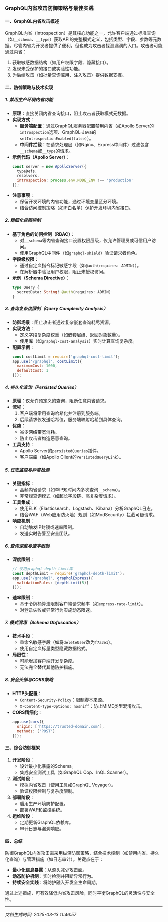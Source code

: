 

### GraphQL内省攻击防御策略与最佳实践

#### 一、GraphQL内省攻击概述
GraphQL内省（Introspection）是其核心功能之一，允许客户端通过标准查询（如`__schema`、`__type`）获取API的完整模式定义，包括类型、字段、参数等元数据。尽管内省为开发者提供了便利，但也成为攻击者探测漏洞的入口。攻击者可能通过内省：
1. 获取敏感数据结构（如用户权限字段、隐藏接口）。
2. 发现未受保护的接口或实验性功能。
3. 为后续攻击（如批量查询滥用、注入攻击）提供数据支撑。

#### 二、防御策略与技术实现

##### 1. **禁用生产环境内省功能**
- **原理**：直接关闭内省查询接口，阻止攻击者获取模式元数据。
- **实现方式**：
  - **服务端配置**：通过GraphQL服务器配置禁用内省（如Apollo Server的`introspection`选项、GraphQL-Java的`setIntrospectionEnabled(false)`）。
  - **中间件拦截**：在请求处理层（如Nginx、Express中间件）过滤包含`__schema`或`__type`的请求。
- **示例代码（Apollo Server）**：
  ```javascript
  const server = new ApolloServer({
    typeDefs,
    resolvers,
    introspection: process.env.NODE_ENV !== 'production'
  });
  ```
- **注意事项**：
  - 保留开发环境的内省功能，通过环境变量区分环境。
  - 结合访问控制策略（如IP白名单）保护开发环境内省接口。

##### 2. **精细化权限控制**
- **基于角色的访问控制（RBAC）**：
  - 对`__schema`等内省查询接口设置权限层级，仅允许管理员或可信用户访问。
  - 使用GraphQL中间件（如`graphql-shield`）验证请求者角色。
- **字段级权限**：
  - 通过自定义指令标记敏感字段（如`@auth(requires: ADMIN)`）。
  - 在解析器中验证用户权限，阻止未授权访问。
- **示例（Schema Directive）**：
  ```graphql
  type Query {
    secretData: String! @auth(requires: ADMIN)
  }
  ```

##### 3. **查询复杂度限制（Query Complexity Analysis）**
- **防御场景**：阻止攻击者通过复杂嵌套查询耗尽资源。
- **实现方法**：
  - 定义字段复杂度权重（如嵌套层级、返回对象数量）。
  - 使用库（如`graphql-cost-analysis`）实时计算查询复杂度。
- **配置示例**：
  ```javascript
  const costLimit = require('graphql-cost-limit');
  app.use('/graphql', costLimit({
    maximumCost: 1000,
    defaultCost: 1
  }));
  ```

##### 4. **持久化查询（Persisted Queries）**
- **原理**：仅允许预定义的查询，阻断任意内省请求。
- **流程**：
  1. 客户端将常用查询哈希化并注册到服务端。
  2. 后续请求仅发送哈希值，服务端映射哈希到具体查询。
- **优势**：
  - 减少网络带宽消耗。
  - 防止攻击者构造恶意查询。
- **工具支持**：
  - Apollo Server的`persistedQueries`插件。
  - 客户端库（如Apollo Client的`PersistedQueryLink`）。

##### 5. **日志监控与异常检测**
- **关键指标**：
  - 高频内省请求（如单IP短时间内多次查询`__schema`）。
  - 非常规查询模式（如超长字段链、高复杂度请求）。
- **工具集成**：
  - 使用ELK（Elasticsearch、Logstash、Kibana）分析GraphQL日志。
  - 结合WAF（Web应用防火墙）规则（如ModSecurity）拦截可疑请求。
- **响应机制**：
  - 自动触发IP封锁或速率限制。
  - 发送实时告警至安全团队。

##### 6. **查询深度与速率限制**
- **深度限制**：
  ```javascript
  // 使用graphql-depth-limit库
  const depthLimit = require('graphql-depth-limit');
  app.use('/graphql', graphqlExpress({
    validationRules: [depthLimit(5)]
  }));
  ```
- **速率限制**：
  - 基于令牌桶算法限制客户端请求频率（如`express-rate-limit`）。
  - 对登录失败或异常行为实施动态限速。

##### 7. **模式混淆（Schema Obfuscation）**
- **技术手段**：
  - 重命名敏感字段（如将`deleteUser`改为`f7a3e1`）。
  - 使用自定义标量类型隐藏数据格式。
- **局限性**：
  - 可能增加客户端开发复杂度。
  - 无法完全替代其他防护措施。

##### 8. **安全头部与CORS策略**
- **HTTP头配置**：
  - `Content-Security-Policy`：限制脚本来源。
  - `X-Content-Type-Options: nosniff`：防止MIME类型混淆攻击。
- **CORS精细化**：
  ```javascript
  app.use(cors({
    origin: ['https://trusted-domain.com'],
    methods: ['POST']
  }));
  ```

#### 三、综合防御框架
1. **开发阶段**：
   - 设计最小化暴露的Schema。
   - 集成安全测试工具（如GraphQL Cop、InQL Scanner）。
2. **测试阶段**：
   - 模拟内省攻击（使用工具如GraphQL Voyager）。
   - 验证权限控制与复杂度限制。
3. **部署阶段**：
   - 启用生产环境防护配置。
   - 部署WAF和监控系统。
4. **运维阶段**：
   - 定期更新GraphQL依赖库。
   - 审计日志与漏洞响应。

#### 四、总结
防御GraphQL内省攻击需采用纵深防御策略，结合技术控制（如禁用内省、持久化查询）与管理措施（如日志审计）。关键点在于：
- **最小化信息暴露**：从源头减少攻击面。
- **动态防护机制**：实时检测并阻断异常行为。
- **持续安全实践**：将防护融入开发全生命周期。

通过上述措施，可有效降低内省攻击风险，同时平衡GraphQL的灵活性与安全性。

---

*文档生成时间: 2025-03-13 11:46:57*














